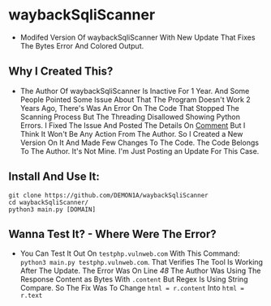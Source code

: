 # waybackSqliScanner
- Modifed Version Of waybackSqliScanner With New Update That Fixes The Bytes Error And Colored Output.

## Why I Created This?
- The Author Of waybackSqliScanner Is Inactive For 1 Year. And Some People Pointed Some Issue About That The Program Doesn't Work 2 Years Ago, There's Was An Error On The Code That Stopped The Scanning Process But The Threading Disallowed Showing Python Errors. I Fixed The Issue And Posted The Details On [Comment](https://github.com/ghostlulzhacks/waybackSqliScanner/issues/2#issuecomment-774298233) But I Think It Won't Be Any Action From The Author. So I Created a New Version On It And Made Few Changes To The Code. The Code Belongs To The Author. It's Not Mine. I'm Just Posting an Update For This Case.

## Install And Use It:
```
git clone https://github.com/DEMON1A/waybackSqliScanner
cd waybackSqliScanner/
python3 main.py [DOMAIN]
```

## Wanna Test It? - Where Were The Error?
- You Can Test It Out On `testphp.vulnweb.com` With This Command: `python3 main.py testphp.vulnweb.com`. That Verifies The Tool Is Working After The Update. The Error Was On Line *48* The Author Was Using The Response Content as Bytes With `.content` But Regex Is Using String Compare. So The Fix Was To Change `html = r.content` Into `html = r.text`
